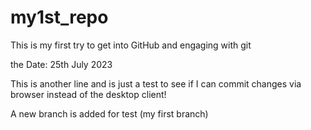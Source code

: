 # my1st_repo
This is my first try to get into GitHub and engaging with git

the Date: 25th July 2023


This is another line and is just a test to see if I can commit changes via browser instead of the desktop client!

A new branch is added for test (my first branch)

